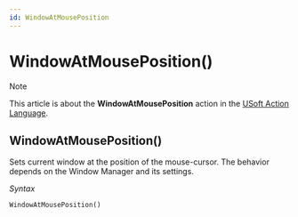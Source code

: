 ```yaml
---
id: WindowAtMousePosition
---
```


# WindowAtMousePosition()



> [!NOTE]
> This article is about the **WindowAtMousePosition** action in the [USoft Action Language](/docs/Task%20flow/Action%20Language%20reference/USoft%20Action%20Language.md).

## **WindowAtMousePosition()**

Sets current window at the position of the mouse-cursor. The behavior depends on the Window Manager and its settings.

*Syntax*

```
WindowAtMousePosition()
```

 